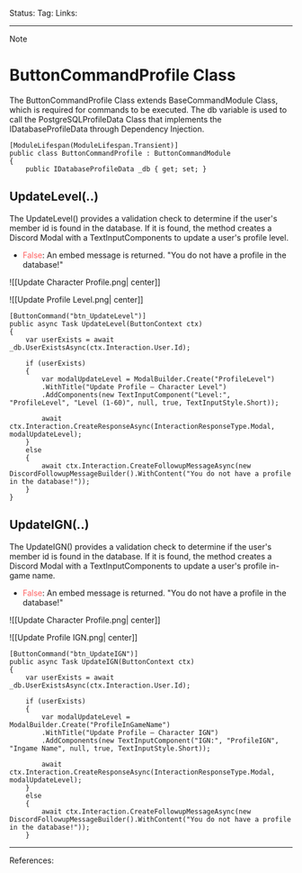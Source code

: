 Status: 
Tag:
Links:

---
> [!note] 
>  # ButtonCommandProfile Class

The ButtonCommandProfile Class extends BaseCommandModule Class, which is required for commands to be executed. The db variable is used to call the PostgreSQLProfileData Class that implements the IDatabaseProfileData through Dependency Injection.

``` run-csharp
[ModuleLifespan(ModuleLifespan.Transient)]
public class ButtonCommandProfile : ButtonCommandModule
{
	public IDatabaseProfileData _db { get; set; }

```


## UpdateLevel(..)

The UpdateLevel() provides a validation check to determine if the user's member id is found in the database. If it is found, the method creates a Discord Modal with a TextInputComponents to update a user's profile level. 

- <span style="color:rgb(255, 97, 97)">False</span>: An embed message is returned. "You do not have a profile in the database!"

![[Update Character Profile.png| center]]

![[Update Profile Level.png| center]]

``` run-csharp
[ButtonCommand("btn_UpdateLevel")]
public async Task UpdateLevel(ButtonContext ctx)
{
	var userExists = await _db.UserExistsAsync(ctx.Interaction.User.Id);

	if (userExists)
	{
		var modalUpdateLevel = ModalBuilder.Create("ProfileLevel")
		.WithTitle("Update Profile — Character Level")
		.AddComponents(new TextInputComponent("Level:", "ProfileLevel", "Level (1-60)", null, true, TextInputStyle.Short));

		await ctx.Interaction.CreateResponseAsync(InteractionResponseType.Modal, modalUpdateLevel);
	}
	else
	{
		await ctx.Interaction.CreateFollowupMessageAsync(new DiscordFollowupMessageBuilder().WithContent("You do not have a profile in the database!"));
	}
}
```

## UpdateIGN(..)

The UpdateIGN() provides a validation check to determine if the user's member id is found in the database. If it is found, the method creates a Discord Modal with a TextInputComponents to update a user's profile in-game name. 

- <span style="color:rgb(255, 97, 97)">False</span>: An embed message is returned. "You do not have a profile in the database!"

![[Update Character Profile.png| center]]

![[Update Profile IGN.png| center]]

``` run-csharp
[ButtonCommand("btn_UpdateIGN")]
public async Task UpdateIGN(ButtonContext ctx)
{
	var userExists = await _db.UserExistsAsync(ctx.Interaction.User.Id);

	if (userExists)
	{
		var modalUpdateLevel = ModalBuilder.Create("ProfileInGameName")
		.WithTitle("Update Profile — Character IGN")
		.AddComponents(new TextInputComponent("IGN:", "ProfileIGN", "Ingame Name", null, true, TextInputStyle.Short));

		await ctx.Interaction.CreateResponseAsync(InteractionResponseType.Modal, modalUpdateLevel);
	}
	else
	{
		await ctx.Interaction.CreateFollowupMessageAsync(new DiscordFollowupMessageBuilder().WithContent("You do not have a profile in the database!"));
	}
```

---
References: